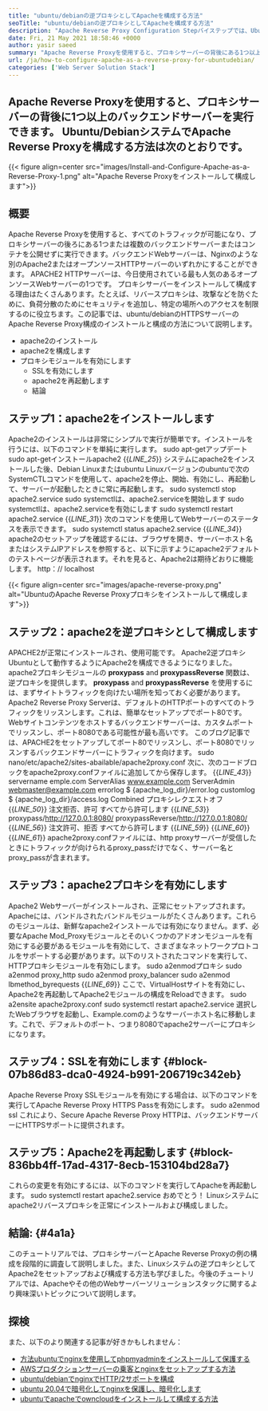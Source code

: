 ```yaml
---
title: "ubuntu/debianの逆プロキシとしてApacheを構成する方法" 
seoTitle: "ubuntu/debianの逆プロキシとしてApacheを構成する方法" 
description: "Apache Reverse Proxy Configuration Stepバイステップでは、Ubuntu/Debian Linuxのmod_proxyを使用して、プロキシサーバーの後ろに1つ以上のバックエンドサーバーを実行できます。" 
date: Fri, 21 May 2021 18:58:46 +0000
author: yasir saeed
summary: "Apache Reverse Proxyを使用すると、プロキシサーバーの背後にある1つ以上のバックエンドサーバーを実行できます。 Ubuntu/DebianシステムでApache Reverse Proxyを構成する方法は次のとおりです。" 
url: /ja/how-to-configure-apache-as-a-reverse-proxy-for-ubuntudebian/
categories: ['Web Server Solution Stack']
---
```


## Apache Reverse Proxyを使用すると、プロキシサーバーの背後に1つ以上のバックエンドサーバーを実行できます。 Ubuntu/DebianシステムでApache Reverse Proxyを構成する方法は次のとおりです。

{{< figure align=center src="images/Install-and-Configure-Apache-as-a-Reverse-Proxy-1.png" alt="Apache Reverse Proxyをインストールして構成します">}}


##  **概要**  
Apache Reverse Proxyを使用すると、すべてのトラフィックが可能になり、プロキシサーバーの後ろにある1つまたは複数のバックエンドサーバーまたはコンテナを公開せずに実行できます。バックエンドWebサーバーは、Nginxのような別のApache2またはオープンソースHTTPサーバーのいずれかにすることができます。 APACHE2 HTTPサーバーは、今日使用されている最も人気のあるオープンソースWebサーバーの1つです。
プロキシサーバーをインストールして構成する理由はたくさんあります。たとえば、リバースプロキシは、攻撃などを防ぐために、負荷分散のためにセキュリティを追加し、特定の場所へのアクセスを制限するのに役立ちます。この記事では、ubuntu/debianのHTTPSサーバーのApache Reverse Proxy構成のインストールと構成の方法について説明します。
  * apache2のインストール
  * apache2を構成します
* プロキシモジュールを有効にします
  * SSLを有効にします
  * apache2を再起動します
  * 結論

## ステップ1：apache2をインストールします
Apache2のインストールは非常にシンプルで実行が簡単です。インストールを行うには、以下のコマンドを単純に実行します。
sudo apt-getアップデート
sudo apt-getインストールapache2
{{_LINE_25_}}
システムにapache2をインストールした後、Debian Linuxまたはubuntu Linuxバージョンのubuntuで次のSystemCTLコマンドを使用して、apache2を停止、開始、有効にし、再起動して、サーバーが起動したときに常に再起動します。
sudo systemctl stop apache2.service
sudo systemctlは、apache2.serviceを開始します
sudo systemctlは、apache2.serviceを有効にします
sudo systemctl restart apache2.service
{{_LINE_31_}}
次のコマンドを使用してWebサーバーのステータスを表示できます。
sudo systemctl status apache2.service
{{_LINE_34_}}
apache2のセットアップを確認するには、ブラウザを開き、サーバーホスト名またはシステムIPアドレスを参照すると、以下に示すようにapache2デフォルトのテストページが表示されます。それを見ると、Apache2は期待どおりに機能します。 http：// localhost

{{< figure align=center src="images/apache-reverse-proxy.png" alt="UbuntuのApache Reverse Proxyプロキシをインストールして構成します">}}


## ステップ2：apache2を逆プロキシとして構成します
APACHE2が正常にインストールされ、使用可能です。 Apache2逆プロキシUbuntuとして動作するようにApache2を構成できるようになりました。 apache2プロキシモジュールの  **proxypass** and  **proxypassReverse**  関数は、逆プロキシを提供します。  **proxypass**  and **proxypassReverse**  を使用するには、まずサイトトラフィックを向けたい場所を知っておく必要があります。
Apache2 Reverse Proxy Serverは、デフォルトのHTTPポートのすべてのトラフィックをリッスンします。これは、簡単なセットアップでポート80です。 Webサイトコンテンツをホストするバックエンドサーバーは、カスタムポートでリッスンし、ポート8080である可能性が最も高いです。
このブログ記事では、APACHE2をセットアップしてポート80でリッスンし、ポート8080でリッスンするバックエンドサーバーにトラフィックを向けます。
sudo nano/etc/apache2/sites-abailable/apache2proxy.conf
次に、次のコードブロックをapache2proxy.confファイルに追加してから保存します。
{{_LINE_43_}}
        servername emple.com
        ServerAlias www.example.com
        ServerAdmin webmaster@example.com
        errorlog $ {apache_log_dir}/error.log
        customlog $ {apache_log_dir}/access.log Combined
        プロキシレクエストオフ
{{_LINE_50_}}
          注文拒否、許可
          すべてから許可します
{{_LINE_53_}}
        proxypass/http://127.0.0.1:8080/
        proxypassReverse/http://127.0.0.1:8080/
{{_LINE_56_}}
          注文許可、拒否
          すべてから許可します
{{_LINE_59_}}
{{_LINE_60_}}
{{_LINE_61_}}
apache2proxy.confファイルには、http proxyサーバーが受信したときにトラフィックが向けられるproxy_passだけでなく、サーバー名とproxy_passが含まれます。

## ステップ3：apache2プロキシを有効にします
Apache2 Webサーバーがインストールされ、正常にセットアップされます。 Apacheには、バンドルされたバンドルモジュールがたくさんあります。これらのモジュールは、新鮮なapache2インストールでは有効になりません。まず、必要なApache Mod_Proxyモジュールとそのいくつかのアドオンモジュールを有効にする必要があるモジュールを有効にして、さまざまなネットワークプロトコルをサポートする必要があります。以下のリストされたコマンドを実行して、HTTPプロキシモジュールを有効にします。
sudo a2enmodプロキシ
sudo a2enmod proxy_http
sudo a2enmod proxy_balancer
sudo a2enmod lbmethod_byrequests
{{_LINE_69_}}
ここで、VirtualHostサイトを有効にし、Apache2を再起動してApache2モジュールの構成をReloadできます。
sudo a2ensite apache2proxy.conf
sudo systemctl restart apache2.service
選択したWebブラウザを起動し、Example.comのようなサーバーホスト名に移動します。これで、デフォルトのポート、つまり8080でapache2サーバーにプロキシになります。

## ステップ4：SSLを有効にします {#block-07b86d83-dca0-4924-b991-206719c342eb}

Apache Reverse Proxy SSLモジュールを有効にする場合は、以下のコマンドを実行してApache Reverse Proxy HTTPS Passを有効にします。
sudo a2enmod ssl
これにより、Secure Apache Reverse Proxy HTTPは、バックエンドサーバーにHTTPSサポートに提供されます。

## ステップ5：Apache2を再起動します {#block-836bb4ff-17ad-4317-8ecb-153104bd28a7}

これらの変更を有効にするには、以下のコマンドを実行してApacheを再起動します。
sudo systemctl restart apache2.service
おめでとう！ Linuxシステムにapache2リバースプロキシを正常にインストールおよび構成しました。

##  **結論:**   {#4a1a}

このチュートリアルでは、プロキシサーバーとApache Reverse Proxyの例の構成を段階的に調査して説明しました。また、Linuxシステムの逆プロキシとしてApache2をセットアップおよび構成する方法も学びました。今後のチュートリアルでは、Apacheやその他のWebサーバーソリューションスタックに関するより興味深いトピックについて説明します。

## 探検
また、以下のより関連する記事が好きかもしれません：
  * [方法][1][ubuntuでnginxを使用してphpmyadminをインストールして保護する][2]
  * [AWSプロダクションサーバーの乗客とnginxをセットアップする方法][3]
  * [ubuntu/debianでnginxでHTTP/2サポートを構成][4]
  * [ubuntu 20.04で暗号化してnginxを保護し、暗号化します][5]
  * [ubuntuでapacheでowncloudをインストールして構成する方法][6]



 [1]: https://blog.containerize.com/web-server-solution-stack/ja/how-to-configure-apache-as-a-reverse-proxy-for-ubuntudebian/
 [2]: https://blog.containerize.com/web-server-solution-stack/how-to-install-and-secure-phpmyadmin-with-nginx-on-ubuntu/
 [3]: https://blog.containerize.com/web-server-solution-stack/how-to-setup-nginx-with-passenger-on-aws-production-server/
 [4]: https://blog.containerize.com/web-server-solution-stack/how-to-configure-http2-support-in-nginx-on-ubuntudebian/
 [5]: https://blog.containerize.com/web-server-solution-stack/how-to-secure-nginx-with-letsencrypt-on-ubuntu-20-04/
 [6]: https://blog.containerize.com/backup-and-sync-software/how-to-install-and-configure-owncloud-with-apache-on-ubuntu/
